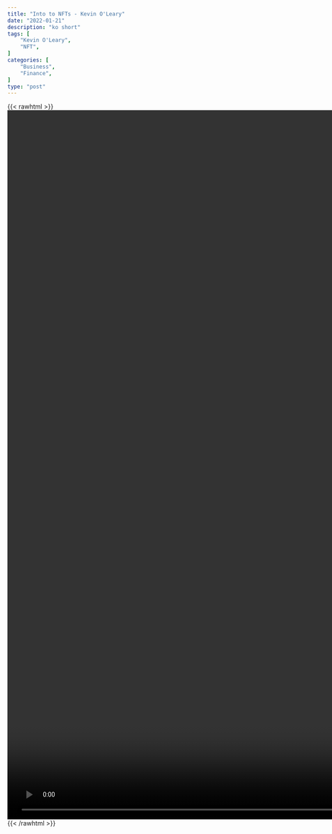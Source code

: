 ```yaml
---
title: "Into to NFTs - Kevin O'Leary"
date: "2022-01-21"
description: "ko short"
tags: [
    "Kevin O'Leary",
    "NFT",
]
categories: [
    "Business",
    "Finance",
]
type: "post"
---
```

{{< rawhtml >}}
    <video style="height:40vh;width:auto" overflow="hidden" controls>
        <source src="https://clips.dev00ps.com/Kevin_O_7Leary/nfts.mp4" type="video/mp4"> 
    </video>
{{< /rawhtml >}}
